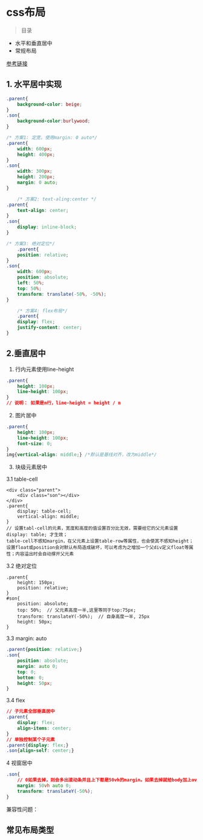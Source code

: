 # css布局

> 目录
- 水平和垂直居中
- 常规布局

[参考链接](https://www.sweet-kk.top/css-layout/#/)


## 1. 水平居中实现

```css
.parent{
    background-color: beige;
}
.son{
    background-color:burlywood;
}

/* 方案1: 定宽，使用margin: 0 auto*/
.parent{
    width: 600px;
    height: 400px;
}
.son{
    width: 300px;
    height: 200px;
    margin: 0 auto;
}

    /* 方案2: text-aling:center */
.parent{
    text-align: center;
}
.son{
    display: inline-block;
}

/* 方案3: 绝对定位*/
    .parent{
    position: relative;
}
.son{
    width: 600px; 
    position: absolute; 
    left: 50%;
    top: 50%;
    transform: translate(-50%, -50%);
}  

    /* 方案4: flex布局*/
    .parent{
    display: flex;
    justify-content: center;
}

```

## 2.垂直居中

1. 行内元素使用line-height
```css
.parent{
    height: 100px;
    line-height: 100px;
}
// 说明： 如果是n行，line-height = height / n 
```
2. 图片居中
```css
.parent{
    height: 100px;
    line-height: 100px;
    font-size: 0;
}
img{vertical-align: middle;} /*默认是基线对齐，改为middle*/
```
3. 块级元素居中

3.1 table-cell
```
<div class="parent">
    <div class="son"></div>
</div>
.parent{
    display: table-cell;
    vertical-align: middle;
}
// 设置tabl-cell的元素，宽度和高度的值设置百分比无效，需要给它的父元素设置display: table; 才生效；
table-cell不感知margin，在父元素上设置table-row等属性，也会使其不感知height；设置float或position会对默认布局造成破坏，可以考虑为之增加一个父div定义float等属性；内容溢出时会自动撑开父元素
```

3.2 绝对定位
```
.parent{
    height: 150px;
    position: relative;  
}
#son{
    position: absolute; 
    top: 50%;  // 父元素高度一半,这里等同于top:75px;
    transform: translateY(-50%);  // 自身高度一半, 25px
    height: 50px;
}
```
3.3 margin: auto
```css
.parent{position: relative;}
.son{
    position: absolute;
    margin: auto 0;
    top: 0;
    bottom: 0;
    height: 50px;
}
```
3.4 flex
```css
// 子元素全部垂直居中
.parent{
    display: flex;
    align-items: center;
}
// 单独控制某个子元素
.parent{display: flex;}
.son{align-self: center;}
```

4 视窗居中
```css
.son{
    // 0如果去掉，则会多出滚动条并且上下都是50vh的margin。如果去掉就给body加上overflow:hidden;
    margin: 50vh auto 0;  
    transform: translateY(-50%);
}
```

兼容性问题：


## 常见布局类型


